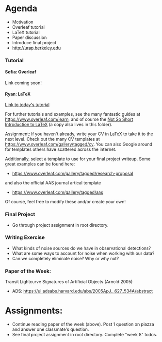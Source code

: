
# Agenda
- Motivation
- Overleaf tutorial
- LaTeX tutorial
- Paper discussion
- Introduce final project
- http://urap.berkeley.edu

### Tutorial

#### Sofia: Overleaf

Link coming soon!

#### Ryan: LaTeX

[Link to today's tutorial](https://github.com/howardisaacson/Intro-to-Astro-2019/blob/master/Week8_latex/LaTeX%20Tutorial/LaTeX_tutorial.pdf)

For further tutorials and examples, see the many fantastic guides at https://www.overleaf.com/learn, and of course the [Not So Short Introduction to LaTeX](https://tobi.oetiker.ch/lshort/lshort-letter.pdf) (a copy also lives in this folder).

Assignment: If you haven't already, write your CV in LaTeX to take it to the next level. Check out
the many CV templates at https://www.overleaf.com/gallery/tagged/cv. You can also Google around for
templates others have scattered across the internet.

Additionally, select a template to use for your final project writeup. Some great examples can be
found here:

* https://www.overleaf.com/gallery/tagged/research-proposal
    
and also the official AAS journal artical template

* https://www.overleaf.com/gallery/tagged/aas

Of course, feel free to modify these and/or create your own!

### Final Project
* Go through project assignment in root directory.

### Writing Exercise
* What kinds of noise sources do we have in observational detections?
* What are some ways to account for noise when working with our data?
* Can we completely eliminate noise? Why or why not?

### Paper of the Week:
Transit Lightcurve Signatures of Artificial Objects (Arnold 2005)
 * ADS: https://ui.adsabs.harvard.edu/abs/2005ApJ...627..534A/abstract
 
# Assignments:
- Continue reading paper of the week (above). Post 1 question on piazza and answer one classmate's question.
- See final project assignment in root directory. Complete "week 8" todos.
